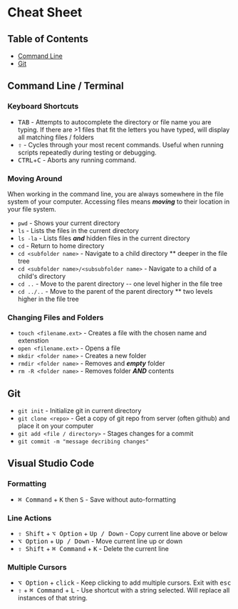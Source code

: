 # **Cheat Sheet**

## Table of Contents

* [Command Line](#Command-Line-/-Terminal)
* [Git](#Git)

## **Command Line / Terminal**

### Keyboard Shortcuts

* <kbd>TAB</kbd> - Attempts to autocomplete the directory or file name you are typing. If there are >1 files that fit the letters you have typed, will display all matching files / folders
* <kbd>⇧</kbd> - Cycles through your most recent commands. Useful when running scripts repeatedly during testing or debugging.
* <kbd>CTRL</kbd>+<kbd>C</kbd> - Aborts any running command.

### Moving Around

When working in the command line, you are always somewhere in the file system of your computer. Accessing files means ***moving*** to their location in your file system.

* `pwd` - Shows your current directory
* `ls` - Lists the files in the current directory
* `ls -la` - Lists files ***and*** hidden files in the current directory
* `cd` - Return to home directory
* `cd <subfolder name>` - Navigate to a child directory ** deeper in the file tree
* `cd <subfolder name>/<subsubfolder name>` - Navigate to a child of a child's directory
* `cd ..` - Move to the parent directory -- one level higher in the file tree
* `cd ../..` - Move to the parent of the parent directory ** two levels higher in the file tree

### Changing Files and Folders

* `touch <filename.ext>` - Creates a file with the chosen name and extenstion
* `open <filename.ext>` - Opens a file
* `mkdir <folder name>` - Creates a new folder
* `rmdir <folder name>` - Removes and ***empty*** folder
* `rm -R <folder name>` - Removes folder ***AND*** contents

## **Git**

* `git init` - Initialize git in current directory
* `git clone <repo>` - Get a copy of git repo from server (often github) and place it on your computer
* `git add <file / directory>` - Stages changes for a commit
* `git commit -m "message decribing changes"`


## Visual Studio Code

### Formatting

* <kbd>⌘ Command</kbd> + <kbd>K</kbd> then <kbd>S</kbd> - Save without auto-formatting

### Line Actions

* <kbd>⇧ Shift</kbd> + <kbd>⌥ Option</kbd> + <kbd>Up / Down</kbd> - Copy current line above or below
* <kbd>⌥ Option</kbd> + <kbd>Up / Down</kbd> - Move current line up or down
* <kbd>⇧ Shift</kbd> + <kbd>⌘ Command</kbd> + <kbd>K</kbd> - Delete the current line

### Multiple Cursors

* <kbd>⌥ Option</kbd> + <kbd>click</kbd> - Keep clicking to add multiple cursors. Exit with <kbd>esc</kbd>
* <kbd>⇧</kbd> + <kbd>⌘ Command</kbd> + <kbd>L</kbd> - Use shortcut with a string selected. Will replace all instances of that string.